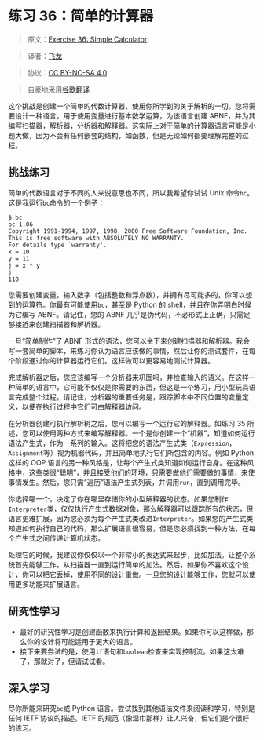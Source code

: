 # 练习 36：简单的计算器

> 原文：[Exercise 36: Simple Calculator](https://learncodethehardway.org/more-python-book/ex36.html)

> 译者：[飞龙](https://github.com/wizardforcel)

> 协议：[CC BY-NC-SA 4.0](http://creativecommons.org/licenses/by-nc-sa/4.0/)

> 自豪地采用[谷歌翻译](https://translate.google.cn/)

这个挑战是创建一个简单的代数计算器，使用你所学到的关于解析的一切。您将需要设计一种语言，用于使用变量进行基本数学运算，为该语言创建 ABNF，并为其编写扫描器，解析器，分析器和解释器。这实际上对于简单的计算器语言可能是小题大做，因为不会有任何嵌套的结构，如函数，但是无论如何都要理解完整的过程。

## 挑战练习

简单的代数语言对于不同的人来说意思也不同，所以我希望你试试 Unix 命令`bc`。这是我运行`bc`命令的一个例子：

```
$ bc
bc 1.06
Copyright 1991-1994, 1997, 1998, 2000 Free Software Foundation, Inc.
This is free software with ABSOLUTELY NO WARRANTY.
For details type `warranty'.
x = 10
y = 11
j = x * y
j
110
```

您需要创建变量，输入数字（包括整数和浮点数），并拥有尽可能多的，你可以想到的运算符。你最有可能使用`bc`，甚至是 Python 的 shell，并且在你弄明白时候为它编写 ABNF。请记住，您的 ABNF 几乎是伪代码，不必形式上正确，只需足够接近来创建扫描器和解析器。

一旦“简单制作”了 ABNF 形式的语法，您可以坐下来创建扫描器和解析器。我会写一套简单的脚本，来练习你认为语言应该做的事情，然后让你的测试套件，在每个阶段通过你的计算器运行它们。这样做可以更容易地测试计算器。

完成解析器之后，您应该编写一个分析器来巩固吗，并检查输入的语义。在这样一种简单的语言中，它可能不仅仅是你需要的东西，但这是一个练习，用小型玩具语言完成整个过程。请记住，分析器的重要任务是，跟踪脚本中不同位置的变量定义，以便在执行过程中它们可由解释器访问。

在分析器创建可执行解析树之后，您可以编写一个运行它的解释器。如练习 35 所述，您可以使用两种方式来编写解释器。一个是你创建一个“机器”，知道如何运行语法产生式，作为一系列的输入。这将把您的语法产生式类（`Expression`，`Assignment`等）视为机器代码，并且简单地执行它们所包含的内容。例如 Python 这样的 OOP 语言的另一种风格是，让每个产生式类知道如何运行自身。在这种风格中，这些类很“聪明”，并且接受他们的环境，只需要做他们需要做的事情，来使事情发生。然后，您只需“遍历”语法产生式列表，并调用`run`，直到调用完毕。

你选择哪一个，决定了你在哪里存储你的小型解释器的状态。如果您制作`Interpreter`类，仅仅执行产生式数据对象，那么解释器可以跟踪所有的状态，但语言更难扩展，因为您必须为每个产生式类改进`Interpreter`。如果您的产生式类知道如何执行自己的代码，那么扩展语言很容易，但是您必须找到一种方法，在每个产生式之间传递计算机状态。

处理它的时候，我建议你仅仅以一个非常小的表达式来起步，比如加法。让整个系统首先能够工作，从扫描器一直到运行简单的加法。然后，如果你不喜欢这个设计，你可以把它丢掉，使用不同的设计重做。一旦您的设计能够工作，您就可以使用更多功能来扩展语言。

## 研究性学习

+   最好的研究性学习是创建函数来执行计算和返回结果。如果你可以这样做，那么你的设计将可能适用于更大的语言。
+   接下来要尝试的是，使用`if`语句和`boolean`检查来实现控制流。如果这太难了，那就对了，但请试试看。

## 深入学习

尽你所能来研究`bc`或 Python 语言。尝试找到其他语法文件来阅读和学习，特别是任何 IETF 协议的描述。IETF 的规范（像湿巾那样）让人兴奋，但它们是个很好的练习。
